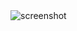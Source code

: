 <img srs="https://github.com/its-mahi/googlers/blob/main/ScreenShots/Screenshot%202023-09-24%20at%202.27.33%20PM.png" alt="screenshot">
